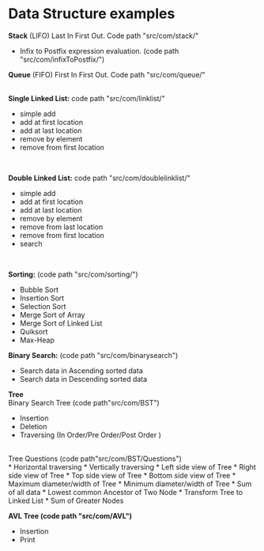 # Data Structure examples<br/>

<b>Stack</b> (LIFO) Last In First Out. Code path "src/com/stack/" <br/>
* Infix to Postfix expression evaluation. (code path "src/com/infixToPostfix/")<br/>

<b>Queue</b> (FIFO) First In First Out. Code path "src/com/queue/" <br/>
<br/>

<b>Single Linked List:</b> code path "src/com/linklist/" <br/>
* simple add
* add at first location
* add at last location
* remove by element
* remove from first location
<br/>

<b>Double Linked List:</b> code path "src/com/doublelinklist/" <br/>
* simple add
* add at first location
* add at last location
* remove by element
* remove from last location
* remove from first location
* search
<br/>

<b>Sorting:</b> (code path "src/com/sorting/")<br/>
* Bubble Sort <br/>
* Insertion Sort <br/>
* Selection Sort <br/>
* Merge Sort of Array <br/>
* Merge Sort of Linked List <br/>
* Quiksort <br/>
* Max-Heap <br/>

<b>Binary Search:</b> (code path "src/com/binarysearch")<br/>
* Search data in Ascending sorted data
* Search data in Descending sorted data


<b>Tree</b><br/>
Binary Search Tree (code path"src/com/BST")<br/>
* Insertion
* Deletion
* Traversing (In Order/Pre Order/Post Order )

<br/>
Tree Questions (code path"src/com/BST/Questions")<br/>
* Horizontal traversing
* Vertically traversing
* Left side view of Tree
* Right side view of Tree
* Top side view of Tree
* Bottom side view of Tree
* Maximum diameter/width of Tree
* Minimum diameter/width of Tree
* Sum of all data
* Lowest common Ancestor of Two Node
* Transform Tree to Linked List
* Sum of Greater Nodes

<br/>

<b> AVL Tree (code path "src/com/AVL")</b><br/>
* Insertion
* Print 








